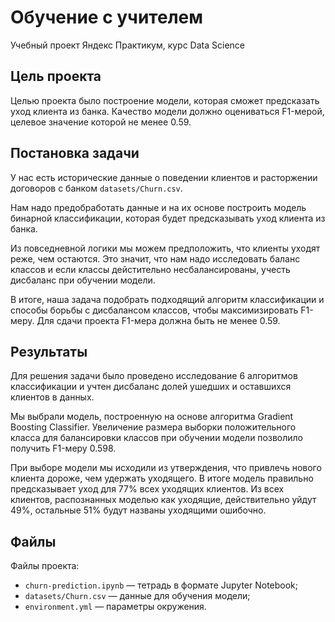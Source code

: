 # Обучение с учителем
Учебный проект Яндекс Практикум, курс Data Science

## Цель проекта

Целью проекта было построение модели, которая сможет предсказать уход клиента из банка. Качество модели должно оцениваться F1-мерой, целевое значение которой не менее 0.59.

## Постановка задачи

У нас есть исторические данные о поведении клиентов и расторжении договоров с банком ```datasets/Churn.csv```.

Нам надо предобработать данные и на их основе построить модель бинарной классификации, которая будет предсказывать уход клиента из банка.

Из повседневной логики мы можем предположить, что клиенты уходят реже, чем остаются. Это значит, что нам надо исследовать баланс классов и если классы дейстительно несбалансированы, учесть дисбаланс при обучении модели.

В итоге, наша задача подобрать подходящий алгоритм классификации и способы борьбы с дисбалансом классов, чтобы максимизировать F1-меру. Для сдачи проекта F1-мера должна быть не менее 0.59.

## Результаты

Для решения задачи было проведено исследование 6 алгоритмов классификации и учтен дисбаланс долей ушедших и оставшихся клиентов в данных.

Мы выбрали модель, построенную на основе алгоритма Gradient Boosting Classifier. Увеличение размера выборки положительного класса для балансировки классов при обучении модели позволило получить F1-меру 0.598.

При выборе модели мы исходили из утверждения, что привлечь нового клиента дороже, чем удержать уходящего. В итоге модель правильно предсказывает уход для 77% всех уходящих клиентов. Из всех клиентов, распознанных моделью как уходящие, действительно уйдут 49%, остальные 51% будут названы уходящими ошибочно.

## Файлы
Файлы проекта:
- ```churn-prediction.ipynb``` — тетрадь в формате Jupyter Notebook;
- ```datasets/Churn.csv``` — данные для обучения модели;
- ```environment.yml``` — параметры окружения.